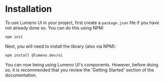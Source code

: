 # Installation

To use Lumeno UI in your project, first create a `package.json` file if you have not already done so. You can do this using NPM:

```bash
npm init
```

Next, you will need to install the library (also via NPM):

```bash
npm install @lumeno.dev/ui
```

You can now being using Lumeno UI's components. However, before doing so, it is recommended that you review the 'Getting Started' section of the documentation.
